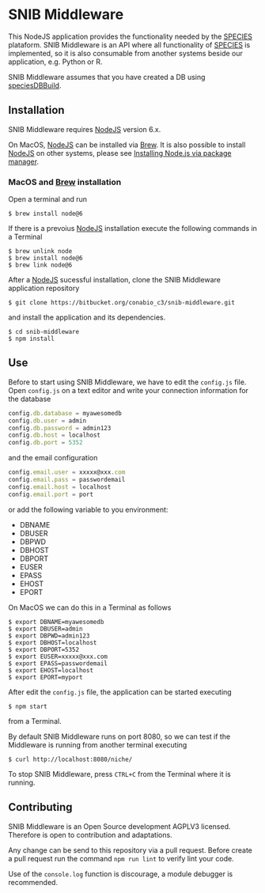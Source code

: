# SNIB Middleware

This NodeJS application provides the functionality needed by the [SPECIES][sp]
plataform. SNIB Middleware is an API where all functionality of [SPECIES][sp]
is implemented, so it is also consumable from another systems beside our
application, e.g. Python or R.

SNIB Middleware assumes that you have created a DB using
[speciesDBBuild](https://bitbucket.org/conabio_c3/speciesdbbuild).

## Installation

SNIB Middleware requires [NodeJS][nodejs] version 6.x.

On MacOS, [NodeJS][nodejs] can be installed via [Brew][brew]. It is also
possible to install [NodeJS][nodejs] on other systems, please see
[Installing Node.js via package manager][node-package-managers].

### MacOS and [Brew][brew] installation

Open a terminal and run

```x-sh
$ brew install node@6
```

If there is a prevoius [NodeJS][nodejs] installation execute the
following commands in a Terminal

```x-sh
$ brew unlink node
$ brew install node@6
$ brew link node@6
```

After a [NodeJS][nodejs] sucessful installation, clone the SNIB Middleware
application repository

```x-sh
$ git clone https://bitbucket.org/conabio_c3/snib-middleware.git
```

and install the application and its dependencies.

```x-sh
$ cd snib-middleware
$ npm install
```

## Use

Before to start using SNIB Middleware, we have to edit the `config.js` file.
Open `config.js` on a text editor and write your connection information for
the database

```javascript
config.db.database = myawesomedb
config.db.user = admin
config.db.password = admin123
config.db.host = localhost
config.db.port = 5352
```

and the email configuration

```javascript
config.email.user = xxxxx@xxx.com
config.email.pass = passwordemail
config.email.host = localhost
config.email.port = port
````


or add the following variable to you environment:

- DBNAME
- DBUSER
- DBPWD
- DBHOST
- DBPORT
- EUSER
- EPASS
- EHOST
- EPORT

On MacOS we can do this in a Terminal as follows

```x-sh
$ export DBNAME=myawesomedb
$ export DBUSER=admin
$ export DBPWD=admin123
$ export DBHOST=localhost
$ export DBPORT=5352
$ export EUSER=xxxxx@xxx.com
$ export EPASS=passwordemail 
$ export EHOST=localhost
$ export EPORT=myport
```

After edit the `config.js` file, the application can be started executing

```x-sh
$ npm start
```

from a Terminal.

By default SNIB Middleware runs on port 8080, so we can test if the Middleware
is running from another terminal executing

```
$ curl http://localhost:8080/niche/
```

To stop SNIB Middleware, press `CTRL+C` from the Terminal where it is running.

## Contributing

SNIB Middleware is an Open Source development AGPLV3 licensed. Therefore is
open to contribution and adaptations.

Any change can be send to this repository via a pull request. Before create
a pull request run the command `npm run lint` to verify lint your code.

Use of the `console.log` function is discourage, a module debugger is
recommended.

[sp]: http://species.conabio.gob.mx/
[node-package-managers]: https://nodejs.org/en/download/package-manager/
[brew]: https://brew.sh/
[nodejs]: https://nodejs.org/en/
